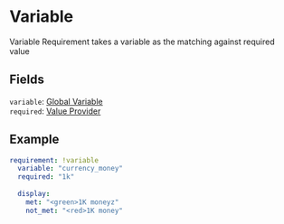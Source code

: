 # Variable

Variable Requirement takes a variable as the matching against required value

## Fields
`variable`: [Global Variable](../global-variables)  
`required`: [Value Provider](../value-provider/constant.md)

## Example
```yml
requirement: !variable
  variable: "currency_money"
  required: "1k"
  
  display:
    met: "<green>1K moneyz"
    not_met: "<red>1K money"
```